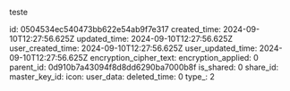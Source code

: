 teste 

id: 0504534ec540473bb622e54ab9f7e317
created_time: 2024-09-10T12:27:56.625Z
updated_time: 2024-09-10T12:27:56.625Z
user_created_time: 2024-09-10T12:27:56.625Z
user_updated_time: 2024-09-10T12:27:56.625Z
encryption_cipher_text: 
encryption_applied: 0
parent_id: 0d910b7a43094f8d8dd6290ba7000b8f
is_shared: 0
share_id: 
master_key_id: 
icon: 
user_data: 
deleted_time: 0
type_: 2